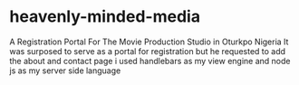 # heavenly-minded-media
A Registration Portal For The Movie Production Studio in Oturkpo Nigeria
It was surposed to serve as a portal for registration
but he requested to add the about and contact page
i used handlebars as my view engine 
and node js as my server side language
